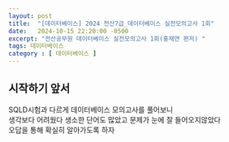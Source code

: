 ```yaml
---
layout: post
title:  "[데이터베이스] 2024 전산7급_데이터베이스 실전모의고사 1회"
date:   2024-10-15 22:20:00 -0500
excerpt: "전산공무원 데이터베이스 실전모의고사 1회(홍재연 편저) "
tags: 데이터베이스
category : [ 데이터베이스 ]
---
```


## 시작하기 앞서

SQLD시험과 다르게 데이터베이스 모의고사를 풀어보니  
생각보다 어려웠다 생소한 단어도 많았고 문제가 눈에 잘 들어오지않았다  
오답을 통해 확실히 알아가도록 하자  


